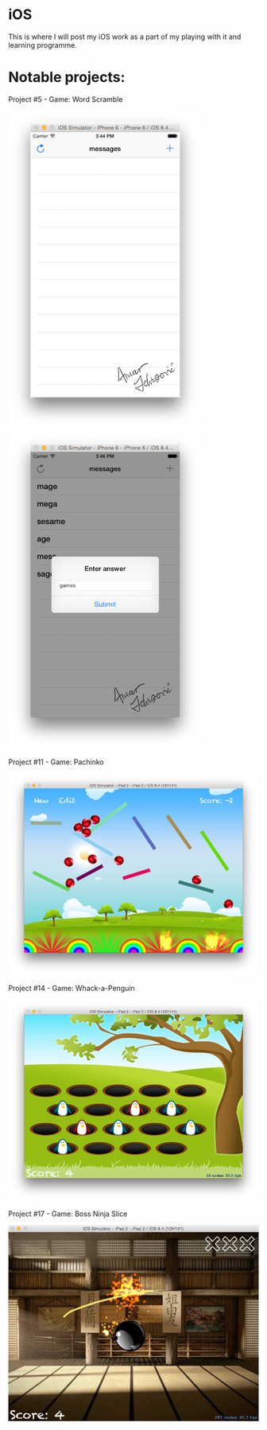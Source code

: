# iOS

This is where I will post my iOS work as a part of my playing with it and learning programme.

# Notable projects:

Project #5 - Game: Word Scramble

![project5](/Project5/Project5/screen1.png) ![project5](/Project5/Project5/screen2.png)


Project #11 - Game: Pachinko

![project11](/Project11/Project11/screen.png)


Project #14 - Game: Whack-a-Penguin

![project14](/Project14/Project14/Content/screen.png)


Project #17 - Game: Boss Ninja Slice

![project17](/Project17/Project17/Content/screen.png)
